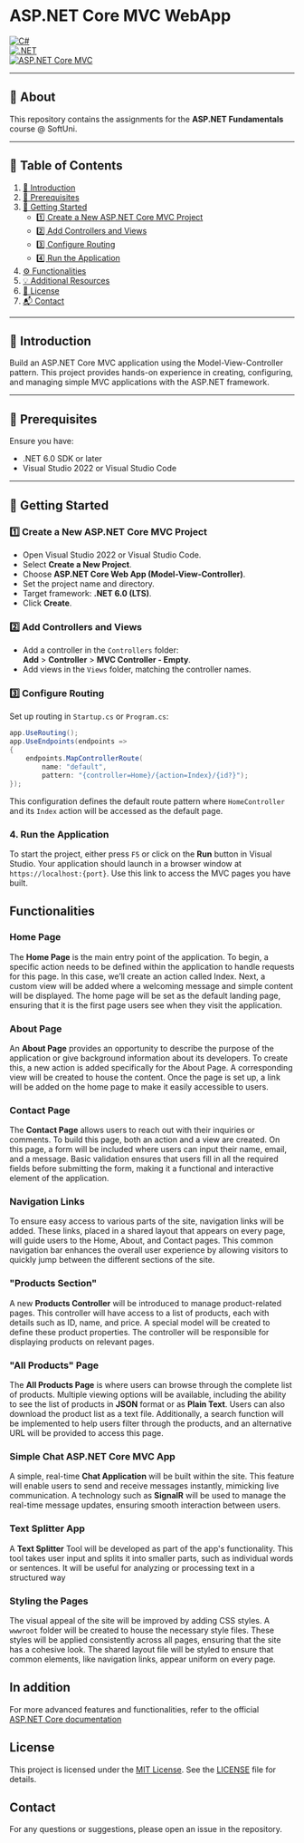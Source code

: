 # ASP.NET Core MVC WebApp  
[![C#](https://img.shields.io/badge/Language-C%23-239120.svg)](https://learn.microsoft.com/en-us/dotnet/csharp/)  
[![.NET](https://img.shields.io/badge/Framework-.NET-5C2D91.svg)](https://dotnet.microsoft.com/)  
[![ASP.NET Core MVC](https://img.shields.io/badge/Technology-ASP.NET%20Core%20MVC-512BD4.svg)](https://github.com/dotnet/aspnetcore)

---

## 📘 About  
This repository contains the assignments for the **ASP.NET Fundamentals** course @ SoftUni.  

---

## 📑 Table of Contents  
1. [📖 Introduction](#introduction)  
2. [🔧 Prerequisites](#prerequisites)  
3. [🚀 Getting Started](#getting-started)  
   - [1️⃣ Create a New ASP.NET Core MVC Project](#1-create-a-new-aspnet-core-mvc-project)  
   - [2️⃣ Add Controllers and Views](#2-add-controllers-and-views)  
   - [3️⃣ Configure Routing](#3-configure-routing)  
   - [4️⃣ Run the Application](#4-run-the-application)  
4. [⚙️ Functionalities](#functionalities)  
5. [💡 Additional Resources](#in-addition)  
6. [📜 License](#license)  
7. [📬 Contact](#contact)  

---

## 📖 Introduction  
Build an ASP.NET Core MVC application using the Model-View-Controller pattern. This project provides hands-on experience in creating, configuring, and managing simple MVC applications with the ASP.NET framework.  

---

## 🔧 Prerequisites  
Ensure you have:  
- .NET 6.0 SDK or later  
- Visual Studio 2022 or Visual Studio Code  

---

## 🚀 Getting Started  
### 1️⃣ Create a New ASP.NET Core MVC Project  
- Open Visual Studio 2022 or Visual Studio Code.  
- Select **Create a New Project**.  
- Choose **ASP.NET Core Web App (Model-View-Controller)**.  
- Set the project name and directory.  
- Target framework: **.NET 6.0 (LTS)**.  
- Click **Create**.  

### 2️⃣ Add Controllers and Views  
- Add a controller in the `Controllers` folder:  
  **Add** > **Controller** > **MVC Controller - Empty**.  
- Add views in the `Views` folder, matching the controller names.  

### 3️⃣ Configure Routing  
Set up routing in `Startup.cs` or `Program.cs`:  
```csharp
app.UseRouting();
app.UseEndpoints(endpoints =>
{
    endpoints.MapControllerRoute(
        name: "default",
        pattern: "{controller=Home}/{action=Index}/{id?}");
});
```
This configuration defines the default route pattern where `HomeController` and its `Index` action will be accessed as the default page.

### 4. Run the Application
To start the project, either press `F5` or click on the **Run** button in Visual Studio. Your application should launch in a browser window at `https://localhost:{port}`. Use this link to access the MVC pages you have built.

## Functionalities
###  Home Page
The **Home Page** is the main entry point of the application. To begin, a specific action needs to be defined within the application to handle requests for this page. In this case, we’ll create an action called Index. Next, a custom view will be added where a welcoming message and simple content will be displayed. The home page will be set as the default landing page, ensuring that it is the first page users see when they visit the application.

### About Page
An **About Page** provides an opportunity to describe the purpose of the application or give background information about its developers. To create this, a new action is added specifically for the About Page. A corresponding view will be created to house the content. Once the page is set up, a link will be added on the home page to make it easily accessible to users.

### Contact Page
The **Contact Page** allows users to reach out with their inquiries or comments. To build this page, both an action and a view are created. On this page, a form will be included where users can input their name, email, and a message. Basic validation ensures that users fill in all the required fields before submitting the form, making it a functional and interactive element of the application.

### Navigation Links
To ensure easy access to various parts of the site, navigation links will be added. These links, placed in a shared layout that appears on every page, will guide users to the Home, About, and Contact pages. This common navigation bar enhances the overall user experience by allowing visitors to quickly jump between the different sections of the site.

### "Products Section" 
A new **Products Controller** will be introduced to manage product-related pages. This controller will have access to a list of products, each with details such as ID, name, and price. A special model will be created to define these product properties. The controller will be responsible for displaying products on relevant pages.

### "All Products" Page
The **All Products Page** is where users can browse through the complete list of products. Multiple viewing options will be available, including the ability to see the list of products in **JSON** format or as **Plain Text**. Users can also download the product list as a text file. Additionally, a search function will be implemented to help users filter through the products, and an alternative URL will be provided to access this page.

### Simple Chat ASP.NET Core MVC App
A simple, real-time **Chat Application** will be built within the site. This feature will enable users to send and receive messages instantly, mimicking live communication. A technology such as **SignalR** will be used to manage the real-time message updates, ensuring smooth interaction between users.

### Text Splitter App
A **Text Splitter** Tool will be developed as part of the app's functionality. This tool takes user input and splits it into smaller parts, such as individual words or sentences. It will be useful for analyzing or processing text in a structured way

### Styling the Pages
The visual appeal of the site will be improved by adding CSS styles. A `wwwroot` folder will be created to house the necessary style files. These styles will be applied consistently across all pages, ensuring that the site has a cohesive look. The shared layout file will be styled to ensure that common elements, like navigation links, appear uniform on every page.
  
## In addition
For more advanced features and functionalities, refer to the official [ASP.NET Core documentation](https://docs.microsoft.com/en-us/aspnet/core/)

## License
This project is licensed under the [MIT License](LICENSE). See the [LICENSE](LICENSE) file for details.

## Contact
For any questions or suggestions, please open an issue in the repository.

